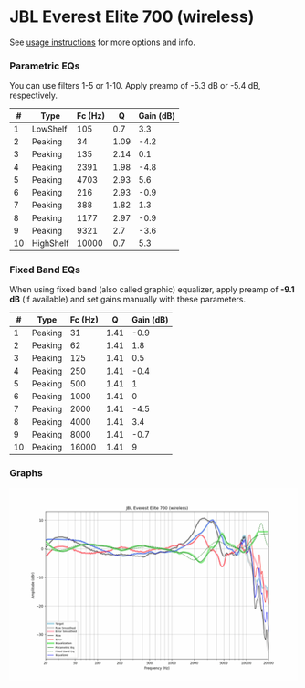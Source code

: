# JBL Everest Elite 700 (wireless)
See [usage instructions](https://github.com/jaakkopasanen/AutoEq#usage) for more options and info.

### Parametric EQs
You can use filters 1-5 or 1-10. Apply preamp of -5.3 dB or -5.4 dB, respectively.

|   # | Type      |   Fc (Hz) |    Q |   Gain (dB) |
|-----|-----------|-----------|------|-------------|
|   1 | LowShelf  |       105 | 0.7  |         3.3 |
|   2 | Peaking   |        34 | 1.09 |        -4.2 |
|   3 | Peaking   |       135 | 2.14 |         0.1 |
|   4 | Peaking   |      2391 | 1.98 |        -4.8 |
|   5 | Peaking   |      4703 | 2.93 |         5.6 |
|   6 | Peaking   |       216 | 2.93 |        -0.9 |
|   7 | Peaking   |       388 | 1.82 |         1.3 |
|   8 | Peaking   |      1177 | 2.97 |        -0.9 |
|   9 | Peaking   |      9321 | 2.7  |        -3.6 |
|  10 | HighShelf |     10000 | 0.7  |         5.3 |

### Fixed Band EQs
When using fixed band (also called graphic) equalizer, apply preamp of **-9.1 dB** (if available) and set gains manually with these parameters.

|   # | Type    |   Fc (Hz) |    Q |   Gain (dB) |
|-----|---------|-----------|------|-------------|
|   1 | Peaking |        31 | 1.41 |        -0.9 |
|   2 | Peaking |        62 | 1.41 |         1.8 |
|   3 | Peaking |       125 | 1.41 |         0.5 |
|   4 | Peaking |       250 | 1.41 |        -0.4 |
|   5 | Peaking |       500 | 1.41 |         1   |
|   6 | Peaking |      1000 | 1.41 |         0   |
|   7 | Peaking |      2000 | 1.41 |        -4.5 |
|   8 | Peaking |      4000 | 1.41 |         3.4 |
|   9 | Peaking |      8000 | 1.41 |        -0.7 |
|  10 | Peaking |     16000 | 1.41 |         9   |

### Graphs
![](./JBL%20Everest%20Elite%20700%20(wireless).png)
